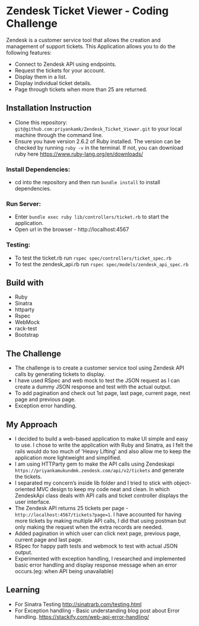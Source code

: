 # Zendesk Ticket Viewer - Coding Challenge

Zendesk is a customer service tool that allows the creation and management of support tickets.
This Application allows you to do the following features:

- Connect to Zendesk API using endpoints.
- Request the tickets for your account.
- Display them in a list.
- Display individual ticket details.
- Page through tickets when more than 25 are returned.

## Installation Instruction

- Clone this repository: `git@github.com:priyankamk/Zendesk_Ticket_Viewer.git` to your local machine through the command line.
- Ensure you have version 2.6.2 of Ruby installed. The version can be checked by running `ruby -v` in the terminal. If not, you can download ruby here https://www.ruby-lang.org/en/downloads/

### Install Dependencies:

- cd into the repository and then run `bundle install` to install dependencies.

### Run Server:

- Enter `bundle exec ruby lib/controllers/ticket.rb` to start the application.
- Open url in the browser - http://localhost:4567

### Testing:

- To test the ticket.rb run `rspec spec/controllers/ticket_spec.rb`
- To test the zendesk_api.rb run `rspec spec/models/zendesk_api_spec.rb`

## Build with

- Ruby
- Sinatra
- httparty
- Rspec
- WebMock
- rack-test
- Bootstrap

## The Challenge

- The challenge is to create a customer service tool using Zendesk API calls by generating tickets to display.
- I have used RSpec and web mock to test the JSON request as I can create a dummy JSON response and test with the actual output.
- To add pagination and check out 1st page, last page, current page, next page and previous page.
- Exception error handling.

## My Approach

- I decided to build a web-based application to make UI simple and easy to use. I chose to write the application with Ruby and Sinatra, as I felt the rails would do too much of 'Heavy Lifting' and also allow me to keep the application more lightweight and simplified.
- I am using HTTParty gem to make the API calls using Zendeskapi `https://priyankamukundmk.zendesk.com/api/v2/tickets` and generate the tickets.
- I separated my concern’s inside lib folder and I tried to stick with object-oriented MVC design to keep my code neat and clean. In which ZendeskApi class deals with API calls and ticket controller displays the user interface.
- The Zendesk API returns 25 tickets per page - `http://localhost:4567/tickets?page=1`. I have accounted for having more tickets by making multiple API calls, I did that using postman but only making the request when the extra records are needed.
- Added pagination in which user can click next page, previous page, current page and last page.
- RSpec for happy path tests and webmock to test with actual JSON output.
- Experimented with exception handling, I researched and implemented basic error handling and display response message when an error occurs.(eg: when API being unavailable)

## Learning

- For Sinatra Testing
  http://sinatrarb.com/testing.html
- For Exception handling - Basic understanding blog post about Error handling.
  https://stackify.com/web-api-error-handling/
